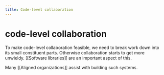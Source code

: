 ```yaml
---
title: Code-level collaboration
---
```


# code-level collaboration

To make code-level collaboration feasible, we need to break work down into its
small constituent parts. Otherwise collaboration starts to get more unwieldy.
[[Software libraries]] are an important aspect of this.

Many [[Aligned organizations]] assist with building such systems.
